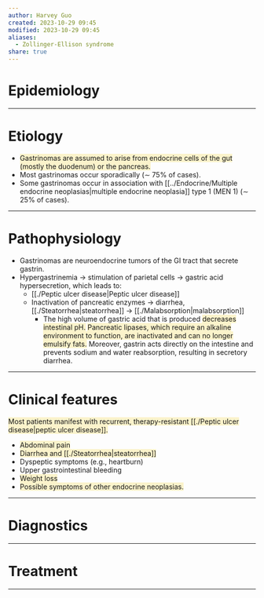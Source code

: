 ```yaml
---
author: Harvey Guo
created: 2023-10-29 09:45
modified: 2023-10-29 09:45
aliases:
  - Zollinger-Ellison syndrome
share: true
---
```


# Epidemiology


---
# Etiology
- <span style="background:rgba(240, 200, 0, 0.2)">Gastrinomas are assumed to arise from endocrine cells of the gut (mostly the duodenum) or the pancreas. </span>
- Most gastrinomas occur sporadically (∼ 75% of cases).
- Some gastrinomas occur in association with [[../Endocrine/Multiple endocrine neoplasias|multiple endocrine neoplasia]] type 1 (MEN 1) (∼ 25% of cases).

---
# Pathophysiology
- Gastrinomas are neuroendocrine tumors of the GI tract that secrete gastrin. 
- Hypergastrinemia → stimulation of parietal cells → gastric acid hypersecretion, which leads to:
	- [[./Peptic ulcer disease|Peptic ulcer disease]]
	- Inactivation of pancreatic enzymes → diarrhea, [[./Steatorrhea|steatorrhea]] → [[./Malabsorption|malabsorption]]
		- The high volume of gastric acid that is produced <span style="background:rgba(240, 200, 0, 0.2)">decreases intestinal pH.</span> <span style="background:rgba(240, 200, 0, 0.2)">Pancreatic lipases, which require an alkaline environment to function, are inactivated and can no longer emulsify fats.</span> Moreover, gastrin acts directly on the intestine and prevents sodium and water reabsorption, resulting in secretory diarrhea.

---
# Clinical features
<span style="background:rgba(240, 200, 0, 0.2)">Most patients manifest with recurrent, therapy-resistant [[./Peptic ulcer disease|peptic ulcer disease]]. </span>
- <span style="background:rgba(240, 200, 0, 0.2)">Abdominal pain</span>
- <span style="background:rgba(240, 200, 0, 0.2)">Diarrhea and [[./Steatorrhea|steatorrhea]]</span>
- Dyspeptic symptoms (e.g., heartburn)
- Upper gastrointestinal bleeding 
- <span style="background:rgba(240, 200, 0, 0.2)">Weight loss </span>
- <span style="background:rgba(240, 200, 0, 0.2)">Possible symptoms of other endocrine neoplasias.</span>

---
# Diagnostics


---
# Treatment


---
